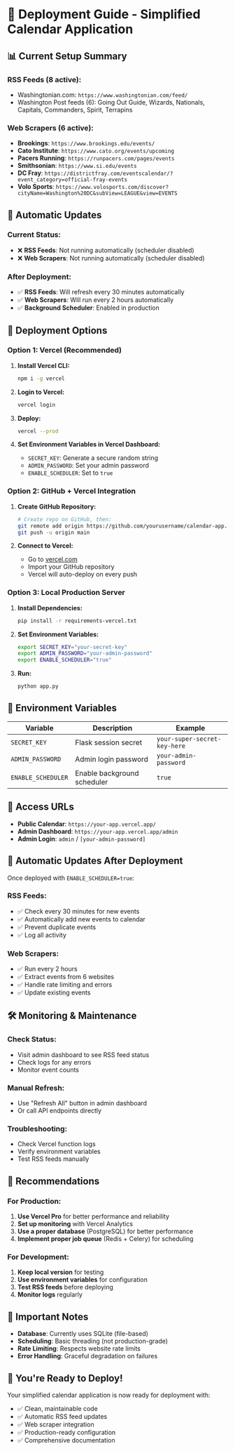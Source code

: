 # 🚀 Deployment Guide - Simplified Calendar Application

## 📊 **Current Setup Summary**

### **RSS Feeds (8 active):**
- Washingtonian.com: `https://www.washingtonian.com/feed/`
- Washington Post feeds (6): Going Out Guide, Wizards, Nationals, Capitals, Commanders, Spirit, Terrapins

### **Web Scrapers (6 active):**
- **Brookings**: `https://www.brookings.edu/events/`
- **Cato Institute**: `https://www.cato.org/events/upcoming`
- **Pacers Running**: `https://runpacers.com/pages/events`
- **Smithsonian**: `https://www.si.edu/events`
- **DC Fray**: `https://districtfray.com/eventscalendar/?event_category=official-fray-events`
- **Volo Sports**: `https://www.volosports.com/discover?cityName=Washington%20DC&subView=LEAGUE&view=EVENTS`

## 🔄 **Automatic Updates**

### **Current Status:**
- ❌ **RSS Feeds**: Not running automatically (scheduler disabled)
- ❌ **Web Scrapers**: Not running automatically (scheduler disabled)

### **After Deployment:**
- ✅ **RSS Feeds**: Will refresh every 30 minutes automatically
- ✅ **Web Scrapers**: Will run every 2 hours automatically
- ✅ **Background Scheduler**: Enabled in production

## 🚀 **Deployment Options**

### **Option 1: Vercel (Recommended)**

1. **Install Vercel CLI:**
   ```bash
   npm i -g vercel
   ```

2. **Login to Vercel:**
   ```bash
   vercel login
   ```

3. **Deploy:**
   ```bash
   vercel --prod
   ```

4. **Set Environment Variables in Vercel Dashboard:**
   - `SECRET_KEY`: Generate a secure random string
   - `ADMIN_PASSWORD`: Set your admin password
   - `ENABLE_SCHEDULER`: Set to `true`

### **Option 2: GitHub + Vercel Integration**

1. **Create GitHub Repository:**
   ```bash
   # Create repo on GitHub, then:
   git remote add origin https://github.com/yourusername/calendar-app.git
   git push -u origin main
   ```

2. **Connect to Vercel:**
   - Go to [vercel.com](https://vercel.com)
   - Import your GitHub repository
   - Vercel will auto-deploy on every push

### **Option 3: Local Production Server**

1. **Install Dependencies:**
   ```bash
   pip install -r requirements-vercel.txt
   ```

2. **Set Environment Variables:**
   ```bash
   export SECRET_KEY="your-secret-key"
   export ADMIN_PASSWORD="your-admin-password"
   export ENABLE_SCHEDULER="true"
   ```

3. **Run:**
   ```bash
   python app.py
   ```

## 🔧 **Environment Variables**

| Variable | Description | Example |
|----------|-------------|---------|
| `SECRET_KEY` | Flask session secret | `your-super-secret-key-here` |
| `ADMIN_PASSWORD` | Admin login password | `your-admin-password` |
| `ENABLE_SCHEDULER` | Enable background scheduler | `true` |

## 📱 **Access URLs**

- **Public Calendar**: `https://your-app.vercel.app/`
- **Admin Dashboard**: `https://your-app.vercel.app/admin`
- **Admin Login**: `admin` / `[your-admin-password]`

## 🔄 **Automatic Updates After Deployment**

Once deployed with `ENABLE_SCHEDULER=true`:

### **RSS Feeds:**
- ✅ Check every 30 minutes for new events
- ✅ Automatically add new events to calendar
- ✅ Prevent duplicate events
- ✅ Log all activity

### **Web Scrapers:**
- ✅ Run every 2 hours
- ✅ Extract events from 6 websites
- ✅ Handle rate limiting and errors
- ✅ Update existing events

## 🛠️ **Monitoring & Maintenance**

### **Check Status:**
- Visit admin dashboard to see RSS feed status
- Check logs for any errors
- Monitor event counts

### **Manual Refresh:**
- Use "Refresh All" button in admin dashboard
- Or call API endpoints directly

### **Troubleshooting:**
- Check Vercel function logs
- Verify environment variables
- Test RSS feeds manually

## 🎯 **Recommendations**

### **For Production:**
1. **Use Vercel Pro** for better performance and reliability
2. **Set up monitoring** with Vercel Analytics
3. **Use a proper database** (PostgreSQL) for better performance
4. **Implement proper job queue** (Redis + Celery) for scheduling

### **For Development:**
1. **Keep local version** for testing
2. **Use environment variables** for configuration
3. **Test RSS feeds** before deploying
4. **Monitor logs** regularly

## 🚨 **Important Notes**

- **Database**: Currently uses SQLite (file-based)
- **Scheduling**: Basic threading (not production-grade)
- **Rate Limiting**: Respects website rate limits
- **Error Handling**: Graceful degradation on failures

## 🎉 **You're Ready to Deploy!**

Your simplified calendar application is now ready for deployment with:
- ✅ Clean, maintainable code
- ✅ Automatic RSS feed updates
- ✅ Web scraper integration
- ✅ Production-ready configuration
- ✅ Comprehensive documentation
